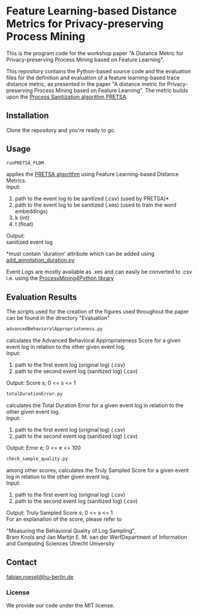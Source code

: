 # Feature Learning-based Distance Metrics for Privacy-preserving Process Mining

This is the program code for the workshop paper "A Distance Metric for Privacy-preserving Process Mining based on Feature Learning".

This repository contains the Python-based source code and the evaluation files for the definition and evaluation of a feature learning-based trace distance metric, as presented in the paper "A distance metric for Privacy-preserving Process Mining based on Feature Learning". 
The metric builds upon the [Process Sanitization algorithm PRETSA](https://github.com/samadeusfp/PRETSA).

## Installation

Clone the repository and you're ready to go.

## Usage

```python
runPRETSA_FLDM
```
applies the [PRETSA algorithm](https://github.com/samadeusfp/PRETSA) using Feature Learning-based Distance Metrics.\
Input:
1) path to the event log to be sanitized (.csv) (used by PRETSA)*
2) path to the event log to be sanitized (.xes) (used to train the word embeddings)
3) k (int)
4) t (float)

Output:\
sanitized event log

*must contain 'duration' attribute which can be added using [add_annotation_duration.py](https://github.com/samadeusfp/PRETSA/blob/master/add_annotation_duration.py)

Event Logs are mostly available as .xes and can easily be converted to .csv i.e. using the [ProcessMining4Python library](https://pm4py.fit.fraunhofer.de/)


## Evaluation Results

The scripts used for the creation of the figures used throughout the paper can be found in the directory "Evaluation"

```python
advancedBehavioralAppropriateness.py
```
calculates the Advanced Behavioral Appropriateness Score for a given event log in relation to the other given event log.\
Input:
1) path to the first event log (original log) (.csv)
2) path to the second event log (sanitized log) (.csv)

Output: Score s; 0 <= s <= 1

```python
totalDurationError.py
```
calculates the Total Duration Error for a given event log in relation to the other given event log.\
Input:
1) path to the first event log (original log) (.csv)
2) path to the second event log (sanitized log) (.csv)

Output: Error e; 0 <= e <= 100

```python
check_sample_quality.py
```
among other scores, calculates the Truly Sampled Score for a given event log in relation to the other given event log.\
Input:
1) path to the first event log (original log) (.csv)
2) path to the second event log (sanitized log) (.csv)

Output: Truly Sampled Score s; 0 <= s <= 1\
For an explanation of the score, please refer to 

"Measuring the Behavioral Quality of Log Sampling",\
Bram Knols and Jan Martijn E. M. van der WerfDepartment of Information and Computing Sciences   Utrecht University

## Contact
fabian.roesel@hu-berlin.de

### License
We provide our code under the MIT license.
